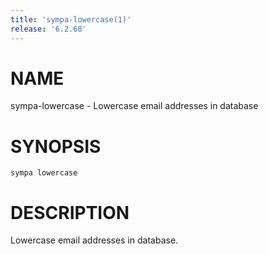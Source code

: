 ```yaml
---
title: 'sympa-lowercase(1)'
release: '6.2.68'
---
```


# NAME

sympa-lowercase - Lowercase email addresses in database

# SYNOPSIS

`sympa lowercase`

# DESCRIPTION

Lowercase email addresses in database.
